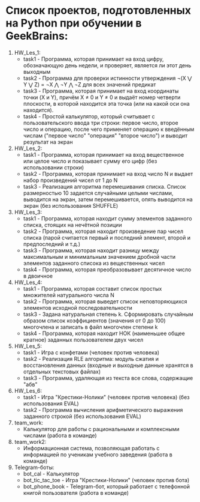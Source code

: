 # Список проектов, подготовленных на Python при обучении в GeekBrains:
1. HW_Les_1:
   - task1 - Программа, которая принимает на вход цифру, обозначающую день недели, и проверяет, является ли этот день выходным
   - task2 - Программа для проверки истинности утверждения ¬(X ⋁ Y ⋁ Z) = ¬X ⋀ ¬Y ⋀ ¬Z для всех значений предикат
   - task3 - Программа, которая принимает на вход координаты точки (X и Y), причём X ≠ 0 и Y ≠ 0 и выдаёт номер четверти плоскости, в которой находится эта точка (или на какой оси она находится).
   - task4 - Простой калькулятор, который считывает с пользовательского ввода три строки: первое число, второе число и операцию, после чего применяет операцию к введённым числам ("первое число" "операция" "второе число") и выводит результат на экран
2. HW_Les_2:
   - task1 - Программа, которая принимает на вход вещественное или целое число и показывает сумму его цифр (без использовании строки)
   - task2 - Программа, которая принимает на вход число N и выдает набор произведений чисел от 1 до N
   - task3 - Реализация алгоритма перемешивания списка. Список размерностью 10 задается случайными целыми числами, выводится на экран, затем перемешивается, опять выводится на экран (без использования SHUFFLE)
3. HW_Les_3:
   - task1 - Программа, которая находит сумму элементов заданного списка, стоящих на нечётной позиции
   - task2 - Программа, которая находит произведение пар чисел списка (парой считается первый и последний элемент, второй и предпоследний и т.д.)
   - task3 - Программа, которая находит разницу между максимальным и минимальным значением дробной части элементов заданного списока из вещественных чисел
   - task4 - Программа, которая преобразовывает десятичное число в двоичное
4. HW_Les_4:
   - task1 - Программа, которая составит список простых множителей натурального числа N
   - task2 - Программа, которая выведет список неповторяющихся элементов исходной последовательности
   - task3 - Задана натуральная степень k. Сформировать случайным образом список коэффициентов (значения от 0 до 100) многочлена и записать в файл многочлен степени k
   - task4 - Программа, которая находит НОК (наименьшее общее кратное) заданных пользователем двух чисел
5. HW_Les_5:
   - task1 - Игра с конфетами (человек против человека)
   - task2 - Реализация RLE алгоритма: модуль сжатия и восстановления данных (входные и выходные данные хранятся в отдельных текстовых файлах)
   - task3 - Программа, удаляющая из текста все слова, содержащие "абв"
6. HW_Les_6:
   - task1 - Игра "Крестики-Нолики" (человек против человека) (без использования EVAL)
   - task2 - Программа вычисления арифметического выражения заданного строкой (без использования EVAL)
7. team_work:
   - Калькулятор для работы с рациональными и комплексными числами (работа в команде)
8. team_work2:
   - Информационная система, позволяющая работать с информацией по ученикам учебного заведения (работа в команде)
9. Telegram-боты:
   - bot_cal - Калькулятор
   - bot_tic_tac_toe - Игра "Крестики-Нолики" (человек против бота)
   - bot_phone_book - Telegram-бот, который работает с телефонной книгой пользователя (работа в команде)


